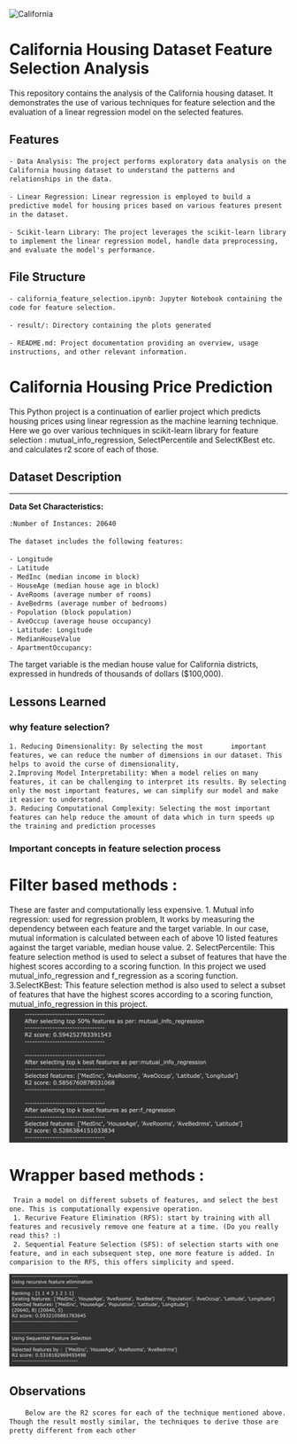 <!-- ![plot](./result/cal_housing.jpeg) -->
<img src="./result/cal_housing.jpeg" alt="California" height="350" width="700">

# California Housing Dataset Feature Selection Analysis

This repository contains the analysis of the California housing dataset. It demonstrates the use of various techniques for feature selection and the evaluation of a linear regression model on the selected features.



## Features

    - Data Analysis: The project performs exploratory data analysis on the California housing dataset to understand the patterns and relationships in the data.

    - Linear Regression: Linear regression is employed to build a predictive model for housing prices based on various features present in the dataset.

    - Scikit-learn Library: The project leverages the scikit-learn library to implement the linear regression model, handle data preprocessing, and evaluate the model's performance.


## File Structure


    - california_feature_selection.ipynb: Jupyter Notebook containing the code for feature selection.

    - result/: Directory containing the plots generated

    - README.md: Project documentation providing an overview, usage instructions, and other relevant information.
# California Housing Price Prediction

This Python project is a continuation of earlier project which predicts housing prices using linear regression as the machine learning technique. Here we go over various techniques in scikit-learn library for feature selection : mutual_info_regression, SelectPercentile and SelectKBest etc. and calculates r2 score of each of those.




## Dataset Description
--------------------------

**Data Set Characteristics:**

    :Number of Instances: 20640

    The dataset includes the following features:

    - Longitude
    - Latitude
    - MedInc (median income in block)
    - HouseAge (median house age in block)
    - AveRooms (average number of rooms)
    - AveBedrms (average number of bedrooms)
    - Population (block population)
    - AveOccup (average house occupancy)
    - Latitude: Longitude
    - MedianHouseValue
    - ApartmentOccupancy:

The target variable is the median house value for California districts,
expressed in hundreds of thousands of dollars ($100,000).


## Lessons Learned

### why feature selection?
    1. Reducing Dimensionality: By selecting the most       important features, we can reduce the number of dimensions in our dataset. This helps to avoid the curse of dimensionality,
    2.Improving Model Interpretability: When a model relies on many features, it can be challenging to interpret its results. By selecting only the most important features, we can simplify our model and make it easier to understand.
    3. Reducing Computational Complexity: Selecting the most important features can help reduce the amount of data which in turn speeds up the training and prediction processes
    

### Important concepts in feature selection process

# Filter based methods : 
These are faster and computationally less expensive.
       1. Mutual info regression: used for regression problem,  It works by measuring the dependency between each feature and the target variable. In our case, mutual information is calculated between each of above 10 listed features against the target variable,  median house value. 
       2. SelectPercentile: This feature selection method is used to select a subset of features that have the highest scores according to a scoring function. In this project we used mutual_info_regression and f_regression as a scoring function. 
       3.SelectKBest: This feature selection method is also used to select a subset of features that have the highest scores according to a scoring function, mutual_info_regression in this project.
![App Screenshot](./result/filter_based.png)

# Wrapper based methods : 
     Train a model on different subsets of features, and select the best one. This is computationally expensive operation.
     1. Recurive Feature Elimination (RFS): start by training with all features and recusively remove one feature at a time. (Do you really read this? :)
     2. Sequential Feature Selection (SFS): of selection starts with one feature, and in each subsequent step, one more feature is added. In comparision to the RFS, this offers simplicity and speed.
![App Screenshot](./result/wrapper_based.png)     

## Observations
        Below are the R2 scores for each of the technique mentioned above. Though the result mostly similar, the techniques to derive those are pretty different from each other





